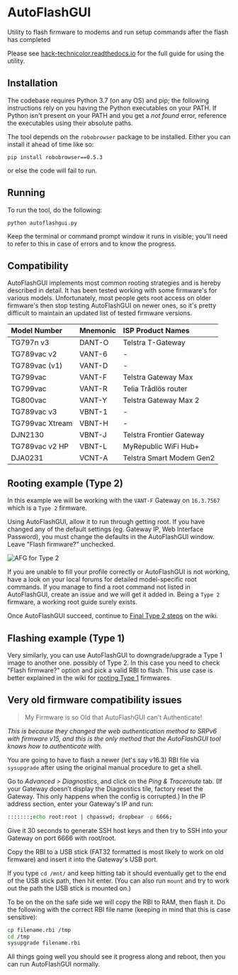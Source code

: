 # AutoFlashGUI

Utility to flash firmware to modems and run setup commands after the flash has completed

Please see [hack-technicolor.readthedocs.io](https://hack-technicolor.readthedocs.io) for the full guide for using the utility.

## Installation

The codebase requires Python 3.7 (on any OS) and pip; the following instructions
rely on you having the Python executables on your PATH.  If Python isn't
present on your PATH and you get a *not found* error, reference the
executables using their absolute paths.

The tool depends on the `robobrowser` package to be installed.  Either
you can install it ahead of time like so:

```
pip install robobrowser==0.5.3
```
or else the code will fail to run.

## Running

To run the tool, do the following:

```
python autoflashgui.py
```

Keep the terminal or command prompt window it runs in visible; you'll need to
refer to this in case of errors and to know the progress.

## Compatibility

AutoFlashGUI implements most common rooting strategies and is hereby described in detail. It has been tested working with some firmware's for various models. Unfortunately, most people gets root access on older firmware's then stop testing AutoFlashGUI on newer ones, so it's pretty difficult to maintain an updated list of tested firmware versions.

 | Model Number    | Mnemonic | ISP Product Names
 |:----------------|:---------|:--------------------------
 | TG797n v3       | DANT-O   | Telstra T-Gateway
 | TG789vac v2     | VANT-6   | -
 | TG789vac (v1)   | VANT-D   | -
 | TG799vac        | VANT-F   | Telstra Gateway Max
 | TG799vac        | VANT-R   | Telia Trådlös router
 | TG800vac        | VANT-Y   | Telstra Gateway Max 2
 | TG789vac v3     | VBNT-1   | -
 | TG799vac Xtream | VBNT-H   | -
 | DJN2130         | VBNT-J   | Telstra Frontier Gateway
 | TG789vac v2 HP  | VBNT-L   | MyRepublic WiFi Hub+
 | DJA0231         | VCNT-A   | Telstra Smart Modem Gen2

## Rooting example (Type 2)

In this example we will be working with the `VANT-F` Gateway on `16.3.7567` which is a `Type 2` firmware.

Using AutoFlashGUI, allow it to run through getting root. If you have changed any of the default settings (eg. Gateway IP, Web Interface Password), you must change the defaults in the AutoFlashGUI window. Leave "Flash firmware?" unchecked.

![AFG for Type 2](https://github.com/kevdagoat/hack-technicolor/raw/master/docs/images/autoflashgui_type2.png)

If you are unable to fill your profile correctly or AutoFlashGUI is not working, have a look on your local forums for detailed model-specific root commands. If you manage to find a root command not listed in AutoFlashGUI, create an issue and we will get it added in. Being a `Type 2` firmware, a working root guide surely exists.

Once AutoFlashGUI succeed, continue to [Final Type 2 steps](https://hack-technicolor.readthedocs.io/en/stable/Hack%20Type%201&2/#final-type-2-steps) on the wiki.

## Flashing example (Type 1)

Very similarly, you can use AutoFlashGUI to downgrade/upgrade a Type 1 image to another one. possibly of Type 2. In this case you need to check "Flash firmware?" option and pick a valid RBI to flash. This use case is better explained in the wiki for [rooting Type 1](https://hack-technicolor.readthedocs.io/en/stable/Hack%20Type%201&2/#type-1-flash-of-type-2-then-root) firmwares.

## Very old firmware compatibility issues

> My Firmware is so Old that AutoFlashGUI can't Authenticate!

*This is because they changed the web authentication method to SRPv6 with firmware v15, and this is the only method that the AutoFlashGUI tool knows how to authenticate with.*

You are going to have to flash a newer (let's say v16.3) RBI file via `sysupgrade` after using the original manual procedure to get a shell.

Go to *Advanced > Diagnostics*, and click on the *Ping & Traceroute* tab. (If your Gateway doesn’t display the Diagnostics tile, factory reset the Gateway. This only happens when the config is corrupted.) In the IP address section, enter your Gateway's IP and run:

```bash
:::::::;echo root:root | chpasswd; dropbear -p 6666;
```

Give it 30 seconds to generate SSH host keys and then try to SSH into your Gateway on port 6666 with root/root.

Copy the RBI to a USB stick (FAT32 formatted is most likely to work on old firmware) and insert it into the Gateway's USB port.

If you type `cd /mnt/` and keep hitting tab it should eventually get to the end of the USB stick path, then hit enter. (You can also run `mount` and try to work out the path the USB stick is mounted on.)

To be on the on the safe side we will copy the RBI to RAM, then flash it. Do the following with the correct RBI file name (keeping in mind that this is case sensitive):

```bash
cp filename.rbi /tmp
cd /tmp
sysupgrade filename.rbi
```

All things going well you should see it progress along and reboot, then you can run AutoFlashGUI normally.
